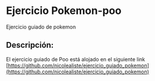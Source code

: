 # Ejercicio Pokemon-poo
Ejercicio guiado de pokemon

## Descripción:

El ejercicio guiado de Poo
está alojado en el siguiente link [https://github.com/nicolealiste/ejercicio_guiado_pokemon](https://github.com/nicolealiste/ejercicio_guiado_pokemon)
